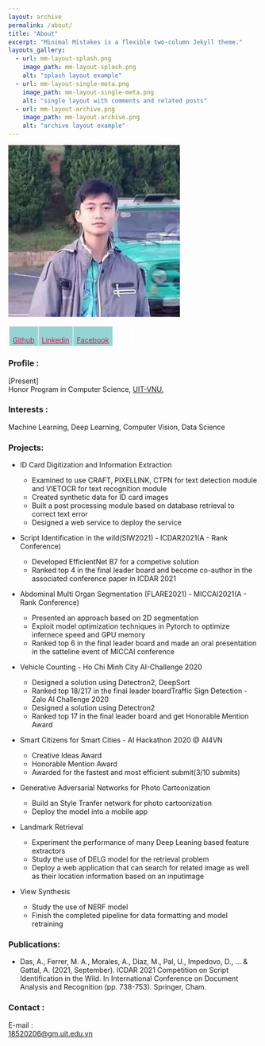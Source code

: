 ```yaml
---
layout: archive
permalink: /about/
title: "About"
excerpt: "Minimal Mistakes is a flexible two-column Jekyll theme."
layouts_gallery:
  - url: mm-layout-splash.png
    image_path: mm-layout-splash.png
    alt: "splash layout example"
  - url: mm-layout-single-meta.png
    image_path: mm-layout-single-meta.png
    alt: "single layout with comments and related posts"
  - url: mm-layout-archive.png
    image_path: mm-layout-archive.png
    alt: "archive layout example"
---
```

![profile](../assets/images/avatar.jpg)


<!-- | - |-| -|
| <a href="https://github.com/quoccuonglqd" rel="alternate" style="color: #DC143C"><i class="fa fa-github fa-2x"></i><br>Github</a>      | <a href="https://www.linkedin.com/in/quoc-cuong-nguyen-076b91192/" rel="alternate" style="color: #DC143C"><i class="fa fa-linkedin-square fa-2x"></i><br>Linkedin</a> | <a href="{{ https://www.facebook.com/profile.php?id=100007138727104 }}" rel="alternate" style="color: #DC143C"><i class="fa fa-facebook-square fa-2x"></i><br>Facebook</a> | -->

<style>
table, th, td {
  border: 1px solid white;
  border-collapse: collapse;
}
th, td {
  background-color: #96D4D4;
}
</style>

<table style="width:50%">
  <tr>
    <td><a href="https://github.com/quoccuonglqd" rel="alternate" style="color: #DC143C"><i class="fa fa-github fa-2x"></i><br>Github</a></td>
    <td><a href="https://www.linkedin.com/in/quoc-cuong-nguyen-076b91192/" rel="alternate" style="color: #DC143C"><i class="fa fa-linkedin-square fa-2x"></i><br>Linkedin</a></td>
    <td><a href="{{ https://www.facebook.com/profile.php?id=100007138727104 }}" rel="alternate" style="color: #DC143C"><i class="fa fa-facebook-square fa-2x"></i><br>Facebook</a></td>
  </tr>
</table>

<nav class="site-state">
  <!-- <div class="container">
    <div class="row">
      <div class="col-sm">
          <a href="https://github.com/quoccuonglqd" rel="alternate" style="color: #DC143C">
            <i class="fa fa-github fa-2x"></i><br>
            Github
          </a>
      </div>
      <div class="col-sm">
          <a href="https://www.linkedin.com/in/quoc-cuong-nguyen-076b91192/" rel="alternate" style="color: #DC143C">
            <i class="fa fa-linkedin-square fa-2x"></i><br>
            Linkedin
          </a>
      </div>
      <div class="col-sm">
          <a href="{{ https://www.facebook.com/profile.php?id=100007138727104 }}" rel="alternate" style="color: #DC143C">
            <i class="fa fa-facebook-square fa-2x"></i><br>
            Facebook
          </a>
      </div>
    </div>
  </div> -->

  

  <!-- <div>
      <a href="{{ site.url }}/assets/CV.pdf" rel="alternate" style="color: #DC143C">
        <i class="fa fa-file fa-2x"></i><br>
        CV
      </a>
  </div> -->

  

</nav>

### Profile :
[Present]<br>
Honor Program in Computer Science, <a href="https://www.uit.edu.vn/" target="_blank">UIT-VNU.</a><br>

### Interests : 
Machine Learning, Deep Learning, Computer Vision, Data Science

### Projects:
- ID Card Digitization and Information Extraction
	- Examined to use CRAFT, PIXELLINK, CTPN for text detection module and VIETOCR for text recognition module
	- Created synthetic data for ID card images
	- Built a post processing module based on database retrieval to correct text error
	- Designed a web service to deploy the service

- Script Identification in the wild(SIW2021) - ICDAR2021(A - Rank Conference)
	- Developed EfficientNet B7 for a competive solution
	- Ranked top 4 in the final leader board and become co-author in the associated conference paper in ICDAR 2021
- Abdominal Multi Organ Segmentation (FLARE2021) - MICCAI2021(A - Rank Conference)
	- Presented an approach based on 2D segmentation
	- Exploit model optimization techniques in Pytorch to optimize infernece speed and GPU memory
	- Ranked top 6 in the final leader board and made an oral presentation in the satteline event of MICCAI conference
- Vehicle Counting - Ho Chi Minh City AI-Challenge 2020
	- Designed a solution using Detectron2, DeepSort
	- Ranked top 18/217 in the final leader boardTraffic Sign Detection - Zalo AI Challenge 2020
	- Designed a solution using Detectron2
	- Ranked top 17 in the final leader board and get Honorable Mention Award
- Smart Citizens for Smart Cities - AI Hackathon 2020 @ AI4VN
	- Creative Ideas Award
	- Honorable Mention Award
	- Awarded for the fastest and most efficient submit(3/10 submits)
- Generative Adversarial Networks for Photo Cartoonization
	- Build an Style Tranfer network for photo cartoonization
	- Deploy the model into a mobile app
- Landmark Retrieval
	- Experiment the performance of many Deep Leaning based feature extractors
	- Study the use of DELG model for the retrieval problem
	- Deploy a web application that can search for related image as well as their location information based on an inputimage
- View Synthesis
	- Study the use of NERF model
	- Finish the completed pipeline for data formatting and model retraining

### Publications:
- Das, A., Ferrer, M. A., Morales, A., Diaz, M., Pal, U., Impedovo, D., ... & Gattal, A. (2021, September). ICDAR 2021 Competition on Script Identification in the Wild. In International Conference on Document Analysis and Recognition (pp. 738-753). Springer, Cham.

### Contact :
E-mail :<br>
18520206@gm.uit.edu.vn<br>
<!-- ![wechatcode](/assets/img/wechatcode.png) -->